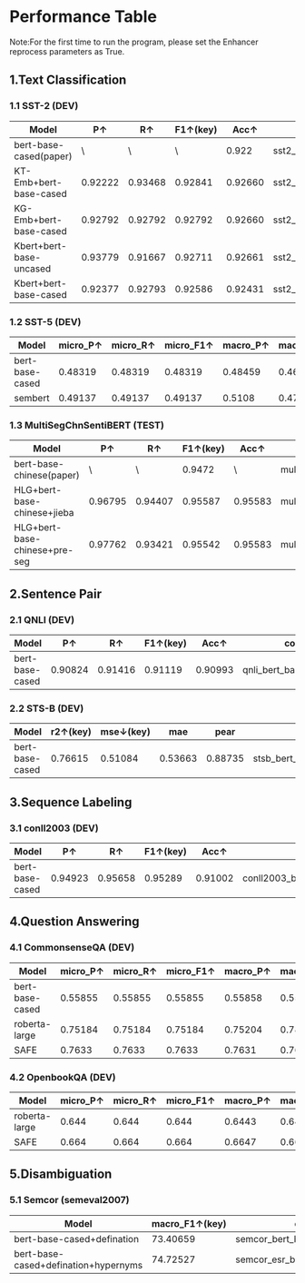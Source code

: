 # Performance Table

Note:For the first time to run the program, please set the Enhancer reprocess parameters as True.

## 1.Text Classification

### 1.1 SST-2 (DEV)

| Model                 | P↑      | R↑      | F1↑(key) | Acc↑    | code                          |
|-----------------------|---------|---------|----------|---------|-------------------------------|
| bert-base-cased(paper) | \       | \       | \        | 0.922   | sst2_bert_base_cased.py       |
| KT-Emb+bert-base-cased | 0.92222 | 0.93468 | 0.92841  | 0.92660 | sst2_ktemb_bert_base_cased.py |
| KG-Emb+bert-base-cased | 0.92792 | 0.92792 | 0.92792  | 0.92660 | sst2_kgemb_bert_base_cased.py |
| Kbert+bert-base-uncased | 0.93779 | 0.91667 | 0.92711  | 0.92661 | sst2_kbert_bert_base_uncased.py |
| Kbert+bert-base-cased | 0.92377 | 0.92793 | 0.92586  | 0.92431 | sst2_kbert_bert_base_cased.py |


### 1.2 SST-5 (DEV)

| Model | micro_P↑ | micro_R↑ | micro_F1↑ | macro_P↑ | macro_R↑ | macro_F1↑(key) | Acc↑ | code |
|---|---|---|---|---|---|---|---|---|
| bert-base-cased | 0.48319 | 0.48319 | 0.48319 | 0.48459 | 0.46527 | 0.47156 | 0.48319 | sst5_bert_base_cased.py |
| sembert | 0.49137 | 0.49137 | 0.49137 | 0.5108 | 0.47076 | 0.47388 | 0.49137 | sst5_sembert.py |

### 1.3 MultiSegChnSentiBERT (TEST)

| Model | P↑ | R↑ | F1↑(key) | Acc↑ | code |
|---|---|---|---|---|---|
| bert-base-chinese(paper) | \ | \ | 0.9472 | \ | multisegchnsentibert_bert_base_chinese.py |
| HLG+bert-base-chinese+jieba | 0.96795 | 0.94407 | 0.95587 | 0.95583 | multisegchnsentibert_hlg_bert_base_chinese.py |
| HLG+bert-base-chinese+pre-seg | 0.97762 | 0.93421 | 0.95542 | 0.95583 | multisegchnsentibert_hlg_pre_seg_bert_base_chinese.py |

## 2.Sentence Pair

### 2.1 QNLI (DEV)

| Model | P↑ | R↑ | F1↑(key) | Acc↑ | code |
|---|---|---|---|---|---|
| bert-base-cased | 0.90824 | 0.91416 | 0.91119 | 0.90993 | qnli_bert_base_cased.py |

### 2.2 STS-B (DEV)

| Model | r2↑(key) | mse↓(key) | mae | pear | code |
|---|---|---|---|---|---|
| bert-base-cased | 0.76615 | 0.51084 | 0.53663 | 0.88735 | stsb_bert_base_cased.py |

## 3.Sequence Labeling

### 3.1 conll2003 (DEV)

| Model | P↑ | R↑ | F1↑(key) | Acc↑ | code |
|---|---|---|---|---|---|
| bert-base-cased | 0.94923 | 0.95658 | 0.95289 | 0.91002 | conll2003_bert_base_cased.py |

## 4.Question Answering

### 4.1 CommonsenseQA (DEV)

| Model | micro_P↑ | micro_R↑ | micro_F1↑ | macro_P↑ | macro_R↑ | macro_F1↑(key) | Acc↑ | code |
|---|---|---|---|---|---|---|---|---|
| bert-base-cased | 0.55855 | 0.55855 | 0.55855 | 0.55858 | 0.55801 |  0.55816 | 0.55855 | commonsense_qa_bert_base_cased.py |
| roberta-large | 0.75184 | 0.75184 | 0.75184 | 0.75204 | 0.78954 | 0.75169 | 0.75184 | commonsense_qa_roberta_large.py |
| SAFE | 0.7633 | 0.7633 | 0.7633 | 0.7631 | 0.7628 | 0.7629 | 0.76331 | commonsense_qa_safe.py |

[comment]: <> "| QAGNN | 0 | 0 | 0 | 0 | 0 | 0 | 0 | 0 |"


### 4.2 OpenbookQA &#40;DEV&#41;

| Model | micro_P↑ | micro_R↑ | micro_F1↑ | macro_P↑ | macro_R↑ | macro_F1↑(key) | Acc↑ | code |
|---|---|---|---|---|---|---|---|---|
| roberta-large | 0.644 | 0.644 | 0.644 | 0.6443   | 0.6442 | 0.6426 | 0.644 | openbook_qa_roberta_large.py |
| SAFE | 0.664 | 0.664 | 0.664 | 0.6647 | 0.6657 | 0.6636 | 0.664 | openbook_qa_safe.py |

[comment]: <> "| QAGNN | 0 | 0 | 0 | 0 | 0 | 0 | 0 | 0 |"

 


## 5.Disambiguation

### 5.1 Semcor (semeval2007)

| Model | macro_F1↑(key) | code |
|---|---|---|
| bert-base-cased+defination | 73.40659 | semcor_bert_base_cased.py |
| bert-base-cased+defination+hypernyms | 74.72527 | semcor_esr_bert_base_cased.py |


[comment]: <> "## 6.Reading Comprehension"

[comment]: <> "### 6.1 NULL"


[comment]: <> "## 7.Masked LM"

[comment]: <> "### 7.1 NULL"
